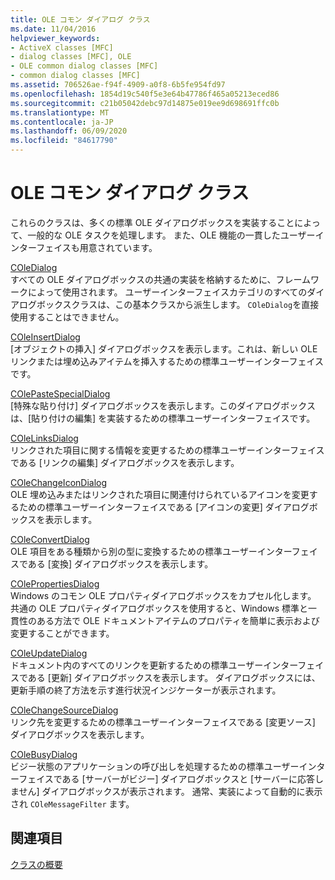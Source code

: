 ```yaml
---
title: OLE コモン ダイアログ クラス
ms.date: 11/04/2016
helpviewer_keywords:
- ActiveX classes [MFC]
- dialog classes [MFC], OLE
- OLE common dialog classes [MFC]
- common dialog classes [MFC]
ms.assetid: 706526ae-f94f-4909-a0f8-6b5fe954fd97
ms.openlocfilehash: 1854d19c540f5e3e64b47786f465a05213eced86
ms.sourcegitcommit: c21b05042debc97d14875e019ee9d698691ffc0b
ms.translationtype: MT
ms.contentlocale: ja-JP
ms.lasthandoff: 06/09/2020
ms.locfileid: "84617790"
---
```

# <a name="ole-common-dialog-classes"></a>OLE コモン ダイアログ クラス

これらのクラスは、多くの標準 OLE ダイアログボックスを実装することによって、一般的な OLE タスクを処理します。 また、OLE 機能の一貫したユーザーインターフェイスも用意されています。

[COleDialog](reference/coledialog-class.md)<br/>
すべての OLE ダイアログボックスの共通の実装を格納するために、フレームワークによって使用されます。 ユーザーインターフェイスカテゴリのすべてのダイアログボックスクラスは、この基本クラスから派生します。 `COleDialog`を直接使用することはできません。

[COleInsertDialog](reference/coleinsertdialog-class.md)<br/>
[オブジェクトの挿入] ダイアログボックスを表示します。これは、新しい OLE リンクまたは埋め込みアイテムを挿入するための標準ユーザーインターフェイスです。

[COlePasteSpecialDialog](reference/colepastespecialdialog-class.md)<br/>
[特殊な貼り付け] ダイアログボックスを表示します。このダイアログボックスは、[貼り付けの編集] を実装するための標準ユーザーインターフェイスです。

[COleLinksDialog](reference/colelinksdialog-class.md)<br/>
リンクされた項目に関する情報を変更するための標準ユーザーインターフェイスである [リンクの編集] ダイアログボックスを表示します。

[COleChangeIconDialog](reference/colechangeicondialog-class.md)<br/>
OLE 埋め込みまたはリンクされた項目に関連付けられているアイコンを変更するための標準ユーザーインターフェイスである [アイコンの変更] ダイアログボックスを表示します。

[COleConvertDialog](reference/coleconvertdialog-class.md)<br/>
OLE 項目をある種類から別の型に変換するための標準ユーザーインターフェイスである [変換] ダイアログボックスを表示します。

[COlePropertiesDialog](reference/colepropertiesdialog-class.md)<br/>
Windows のコモン OLE プロパティダイアログボックスをカプセル化します。 共通の OLE プロパティダイアログボックスを使用すると、Windows 標準と一貫性のある方法で OLE ドキュメントアイテムのプロパティを簡単に表示および変更することができます。

[COleUpdateDialog](reference/coleupdatedialog-class.md)<br/>
ドキュメント内のすべてのリンクを更新するための標準ユーザーインターフェイスである [更新] ダイアログボックスを表示します。 ダイアログボックスには、更新手順の終了方法を示す進行状況インジケーターが表示されます。

[COleChangeSourceDialog](reference/colechangesourcedialog-class.md)<br/>
リンク先を変更するための標準ユーザーインターフェイスである [変更ソース] ダイアログボックスを表示します。

[COleBusyDialog](reference/colebusydialog-class.md)<br/>
ビジー状態のアプリケーションの呼び出しを処理するための標準ユーザーインターフェイスである [サーバーがビジー] ダイアログボックスと [サーバーに応答しません] ダイアログボックスが表示されます。 通常、実装によって自動的に表示され `COleMessageFilter` ます。

## <a name="see-also"></a>関連項目

[クラスの概要](class-library-overview.md)
